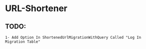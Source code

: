 # URL-Shortener

## TODO:
	1- Add Option In ShortenedUrlMigrationWithQuery Called "Log In Migration Table"
